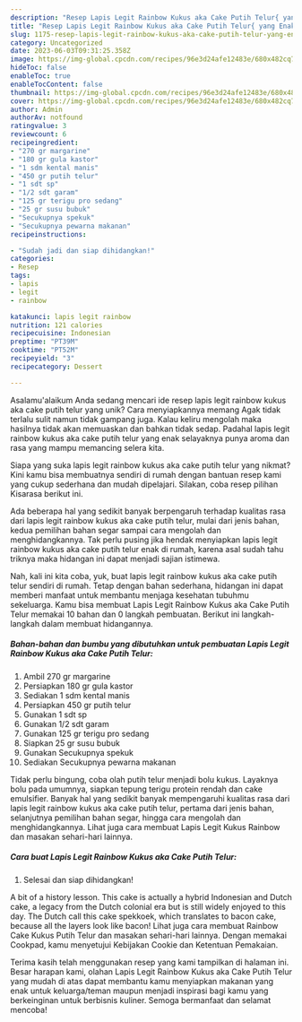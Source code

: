 ```yaml
---
description: "Resep Lapis Legit Rainbow Kukus aka Cake Putih Telur{ yang Enak Banget"
title: "Resep Lapis Legit Rainbow Kukus aka Cake Putih Telur{ yang Enak Banget"
slug: 1175-resep-lapis-legit-rainbow-kukus-aka-cake-putih-telur-yang-enak-banget
category: Uncategorized
date: 2023-06-03T09:31:25.358Z
image: https://img-global.cpcdn.com/recipes/96e3d24afe12483e/680x482cq70/lapis-legit-rainbow-kukus-aka-cake-putih-telur-foto-resep-utama.jpg
hideToc: false
enableToc: true
enableTocContent: false
thumbnail: https://img-global.cpcdn.com/recipes/96e3d24afe12483e/680x482cq70/lapis-legit-rainbow-kukus-aka-cake-putih-telur-foto-resep-utama.jpg
cover: https://img-global.cpcdn.com/recipes/96e3d24afe12483e/680x482cq70/lapis-legit-rainbow-kukus-aka-cake-putih-telur-foto-resep-utama.jpg
author: Admin
authorAv: notfound
ratingvalue: 3
reviewcount: 6
recipeingredient:
- "270 gr margarine"
- "180 gr gula kastor"
- "1 sdm kental manis"
- "450 gr putih telur"
- "1 sdt sp"
- "1/2 sdt garam"
- "125 gr terigu pro sedang"
- "25 gr susu bubuk"
- "Secukupnya spekuk"
- "Secukupnya pewarna makanan"
recipeinstructions:

- "Sudah jadi dan siap dihidangkan!"
categories:
- Resep
tags:
- lapis
- legit
- rainbow

katakunci: lapis legit rainbow 
nutrition: 121 calories
recipecuisine: Indonesian
preptime: "PT39M"
cooktime: "PT52M"
recipeyield: "3"
recipecategory: Dessert

---
```



Asalamu'alaikum Anda sedang mencari ide resep lapis legit rainbow kukus aka cake putih telur yang unik? Cara menyiapkannya memang Agak tidak terlalu sulit namun tidak gampang juga. Kalau keliru mengolah maka hasilnya tidak akan memuaskan dan bahkan tidak sedap. Padahal lapis legit rainbow kukus aka cake putih telur yang enak selayaknya punya aroma dan rasa yang mampu memancing selera kita.


Siapa yang suka lapis legit rainbow kukus aka cake putih telur yang nikmat? Kini kamu bisa membuatnya sendiri di rumah dengan bantuan resep kami yang cukup sederhana dan mudah dipelajari. Silakan, coba resep pilihan Kisarasa berikut ini.

Ada beberapa hal yang sedikit banyak berpengaruh terhadap kualitas rasa dari lapis legit rainbow kukus aka cake putih telur, mulai dari jenis bahan, kedua pemilihan bahan segar sampai cara mengolah dan menghidangkannya. Tak perlu pusing jika hendak menyiapkan lapis legit rainbow kukus aka cake putih telur enak di rumah, karena asal sudah tahu triknya maka hidangan ini dapat menjadi sajian istimewa.


Nah, kali ini kita coba, yuk, buat lapis legit rainbow kukus aka cake putih telur sendiri di rumah. Tetap dengan bahan sederhana, hidangan ini dapat memberi manfaat untuk membantu menjaga kesehatan tubuhmu sekeluarga. Kamu bisa membuat Lapis Legit Rainbow Kukus aka Cake Putih Telur memakai 10 bahan dan 0 langkah pembuatan. Berikut ini langkah-langkah dalam membuat hidangannya.

<!--inarticleads1-->

##### Bahan-bahan dan bumbu yang dibutuhkan untuk pembuatan Lapis Legit Rainbow Kukus aka Cake Putih Telur:

1. Ambil 270 gr margarine
1. Persiapkan 180 gr gula kastor
1. Sediakan 1 sdm kental manis
1. Persiapkan 450 gr putih telur
1. Gunakan 1 sdt sp
1. Gunakan 1/2 sdt garam
1. Gunakan 125 gr terigu pro sedang
1. Siapkan 25 gr susu bubuk
1. Gunakan Secukupnya spekuk
1. Sediakan Secukupnya pewarna makanan


Tidak perlu bingung, coba olah putih telur menjadi bolu kukus. Layaknya bolu pada umumnya, siapkan tepung terigu protein rendah dan cake emulsifier. Banyak hal yang sedikit banyak mempengaruhi kualitas rasa dari lapis legit rainbow kukus aka cake putih telur, pertama dari jenis bahan, selanjutnya pemilihan bahan segar, hingga cara mengolah dan menghidangkannya. Lihat juga cara membuat Lapis Legit Kukus Rainbow dan masakan sehari-hari lainnya. 

<!--inarticleads2-->

##### Cara buat Lapis Legit Rainbow Kukus aka Cake Putih Telur:


1. Selesai dan siap dihidangkan!

A bit of a history lesson. This cake is actually a hybrid Indonesian and Dutch cake, a legacy from the Dutch colonial era but is still widely enjoyed to this day. The Dutch call this cake spekkoek, which translates to bacon cake, because all the layers look like bacon! Lihat juga cara membuat Rainbow Cake Kukus Putih Telur dan masakan sehari-hari lainnya. Dengan memakai Cookpad, kamu menyetujui Kebijakan Cookie dan Ketentuan Pemakaian. 

Terima kasih telah menggunakan resep yang kami tampilkan di halaman ini. Besar harapan kami, olahan Lapis Legit Rainbow Kukus aka Cake Putih Telur yang mudah di atas dapat membantu kamu menyiapkan makanan yang enak untuk keluarga/teman maupun menjadi inspirasi bagi kamu yang berkeinginan untuk berbisnis kuliner. Semoga bermanfaat dan selamat mencoba!
